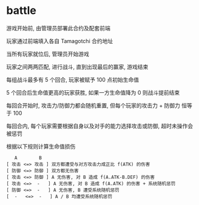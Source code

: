 # battle

游戏开始前, 由管理员部署此合约及配套前端

玩家通过前端填入各自 Tamagotchi 合约地址

当所有玩家就位后, 管理员开始游戏

玩家之间两两匹配, 进行战斗, 直到出现最后的赢家, 游戏结束

每组战斗最多有 5 个回合, 玩家被赋予 100 点初始生命值

5 个回合后生命值更高的玩家获胜, 如果一方生命值降为 0 则战斗提前结束

每回合开始时, 攻击力/防御力都会随机重置, 但每个玩家的攻击力 + 防御力 恒等于 100

每回合内, 每个玩家需要根据自身以及对手的能力选择攻击或防御, 超时未操作会被惩罚

根据以下规则计算生命值损伤

```
   A        B
[ 攻击 <=> 攻击 ] 双方都遭受与对方攻击力成正比 f(ATK) 的伤害
[ 防御 <=> 防御 ] 双方都无伤害
[ 攻击 <=> 防御 ] A 无伤害, 对 B 造成 f(A.ATK-B.DEF) 的伤害
[ 攻击 <=>  -   ] A 无伤害, 对 B 造成 f(A.ATK) 的伤害 + 系统随机惩罚
[ 防御 <=>  -   ] A 无伤害, B 遭受系统随机惩罚
[  -   <=>  -   ] A / B 均遭受系统随机惩罚
```
